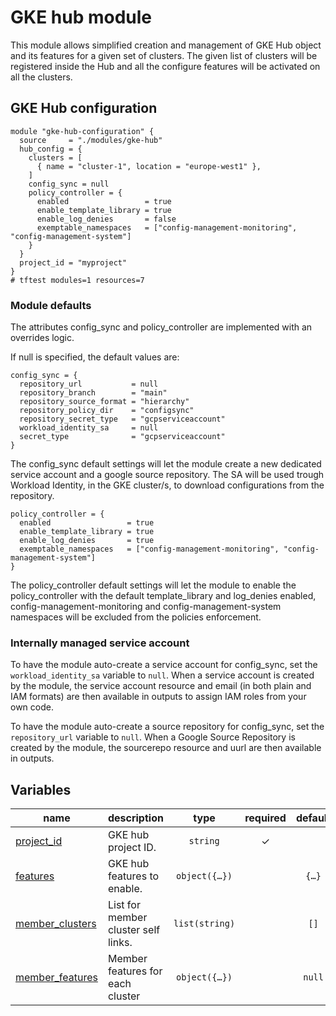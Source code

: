 # GKE hub module

This module allows simplified creation and management of GKE Hub object and its features for a given set of clusters.
The given list of clusters will be registered inside the Hub and all the configure features will be activated on all the clusters.

## GKE Hub configuration

```hcl
module "gke-hub-configuration" {
  source     = "./modules/gke-hub"
  hub_config = {
    clusters = [
      { name = "cluster-1", location = "europe-west1" },
    ]
    config_sync = null
    policy_controller = {
      enabled                 = true
      enable_template_library = true
      enable_log_denies       = false
      exemptable_namespaces   = ["config-management-monitoring", "config-management-system"]
    }
  }
  project_id = "myproject"
}
# tftest modules=1 resources=7
```

### Module defaults
The attributes config_sync and policy_controller are implemented with an overrides logic. 

If null is specified, the default values are:
```
config_sync = {
  repository_url           = null
  repository_branch        = "main"
  repository_source_format = "hierarchy"
  repository_policy_dir    = "configsync"
  repository_secret_type   = "gcpserviceaccount"
  workload_identity_sa     = null
  secret_type              = "gcpserviceaccount"
}
```
The config_sync default settings will let the module create a new dedicated service account and a google source repository. 
The SA will be used trough Workload Identity, in the GKE cluster/s, to download configurations from the repository.

```
policy_controller = {
  enabled                 = true
  enable_template_library = true
  enable_log_denies       = true
  exemptable_namespaces   = ["config-management-monitoring", "config-management-system"]
}
```
The policy_controller default settings will let the module to enable the policy_controller with the default template_library and log_denies enabled, 
config-management-monitoring and config-management-system namespaces will be excluded from the policies enforcement.

### Internally managed service account
To have the module auto-create a service account for config_sync, set the `workload_identity_sa` variable to `null`. 
When a service account is created by the module, the service account resource and email (in both plain and IAM formats) are then available in outputs to assign IAM roles from your own code.

To have the module auto-create a source repository for config_sync, set the `repository_url` variable to `null`. 
When a Google Source Repository is created by the module, the sourcerepo resource and uurl are then available in outputs.
<!-- BEGIN TFDOC -->

## Variables

| name | description | type | required | default |
|---|---|:---:|:---:|:---:|
| [project_id](variables.tf#L74) | GKE hub project ID. | <code>string</code> | ✓ |  |
| [features](variables.tf#L17) | GKE hub features to enable. | <code title="object&#40;&#123;&#10;  configmanagement             &#61; bool&#10;  multiclusteringress          &#61; bool&#10;  multiclusterservicediscovery &#61; bool&#10;&#125;&#41;">object&#40;&#123;&#8230;&#125;&#41;</code> |  | <code title="&#123;&#10;  configmanagement             &#61; true&#10;  multiclusteringress          &#61; false&#10;  multiclusterservicediscovery &#61; false&#10;&#125;">&#123;&#8230;&#125;</code> |
| [member_clusters](variables.tf#L31) | List for member cluster self links. | <code>list&#40;string&#41;</code> |  | <code>&#91;&#93;</code> |
| [member_features](variables.tf#L37) | Member features for each cluster | <code title="object&#40;&#123;&#10;  configmanagement &#61; object&#40;&#123;&#10;    version &#61; string&#10;    config_sync &#61; object&#40;&#123;&#10;      https_proxy               &#61; string&#10;      sync_repo                 &#61; string&#10;      sync_branch               &#61; string&#10;      sync_rev                  &#61; string&#10;      secret_type               &#61; string&#10;      gcp_service_account_email &#61; string&#10;      policy_dir                &#61; string&#10;      source_format             &#61; string&#10;    &#125;&#41;&#10;    policy_controller &#61; object&#40;&#123;&#10;      enabled                    &#61; bool&#10;      log_denies_enabled         &#61; bool&#10;      referential_rules_enabled  &#61; bool&#10;      exemptable_namespaces      &#61; list&#40;string&#41;&#10;      template_library_installed &#61; bool&#10;    &#125;&#41;&#10;    binauthz &#61; object&#40;&#123;&#10;      enabled &#61; bool&#10;    &#125;&#41;&#10;    hierarchy_controller &#61; object&#40;&#123;&#10;      enabled                            &#61; bool&#10;      enable_pod_tree_labels             &#61; bool&#10;      enable_hierarchical_resource_quota &#61; bool&#10;    &#125;&#41;&#10;  &#125;&#41;&#10;  multiclusteringress          &#61; bool&#10;  multiclusterservicediscovery &#61; bool&#10;&#125;&#41;">object&#40;&#123;&#8230;&#125;&#41;</code> |  | <code>null</code> |

<!-- END TFDOC -->
